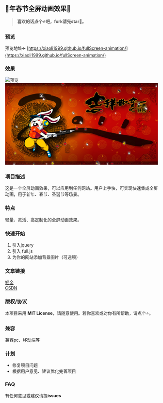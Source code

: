## 🐇年春节全屏动画效果🌈

> **喜欢的话点个⭐吧，fork请先star🙏。**

### 预览
预览地址✈️ [https://xiaoli1999.github.io/fullScreen-animation/](https://xiaoli1999.github.io/fullScreen-animation/)

### 效果
![预览](./img/effect.gif)
![预览](./img/effect.png)

### 项目描述
这是一个全屏动画效果，可以应用到任何网站。用户上手快，可实现快速集成全屏动画，用于新年、春节、圣诞节等场景。

### 特点
轻量、灵活、高定制化的全屏动画效果。

### 快速开始
1. 引入jquery
2. 引入 full.js
3. 为你的网站添加背景图片（可选项）

### 文章链接
[掘金](https://juejin.cn/post/7186544270021492792) <br />
[CSDN](https://blog.csdn.net/weixin_53673959/article/details/128614893)

### 版权/协议
本项目采用 **MIT License**，请随意使用。若你喜欢或对你有所帮助，请点个⭐。

### 兼容
兼容pc、移动端等

### 计划
- 修复项目问题
- 根据用户意见、建议优化完善项目

### FAQ
有任何意见或建议请提**issues**
